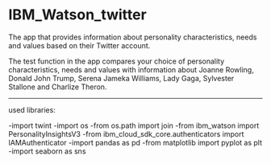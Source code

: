 # IBM_Watson_twitter

The app that provides information about personality characteristics, needs and values based on their Twitter account.

The test function in the app compares your choice of personality characteristics, needs and values with information about Joanne Rowling, Donald John Trump, Serena Jameka Williams, Lady Gaga, Sylvester Stallone and Charlize Theron.

---
used libraries:

-import twint
-import os
-from os.path import join
-from ibm_watson import PersonalityInsightsV3
-from ibm_cloud_sdk_core.authenticators import IAMAuthenticator
-import pandas as pd
-from matplotlib import pyplot as plt
-import seaborn as sns
